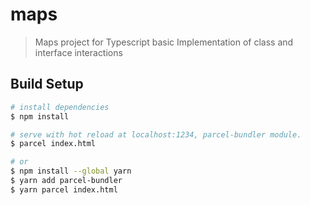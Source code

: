 # maps

> Maps project for Typescript basic
> Implementation of class and interface interactions

## Build Setup

```bash
# install dependencies
$ npm install

# serve with hot reload at localhost:1234, parcel-bundler module.
$ parcel index.html

# or
$ npm install --global yarn
$ yarn add parcel-bundler
$ yarn parcel index.html

```

